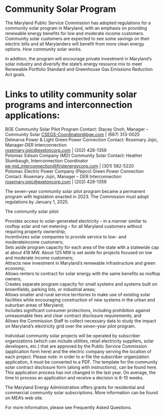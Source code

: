 # Community Solar Program  

The Maryland Public Service Commission has adopted regulations for a community solar program in Maryland, with an emphasis on providing renewable energy benefits for low and moderate income customers. Community solar customers are expected to see some savings on their electric bills and all Marylanders will benefit from more clean energy options. How community solar works.  

In addition, the program will encourage private investment in Maryland’s solar industry and diversify the state’s energy resource mix to meet Renewable Portfolio Standard and Greenhouse Gas Emissions Reduction Act goals.  

# Links to utility community solar programs and interconnection applications:  

BGE Community Solar Pilot Program Contact: Stacey Onoh, Manager – Community Solar CSEGS-Coordinator@bge.com | (667) 313-0025   
Delmarva Power & Light Green Power Connection Contact: Rosemary Jojic, Manager-DER Interconnection   
rosemary.jojic@exeloncorp.com | (202) 428-1359   
Potomac Edison Company (MD) Community Solar Contact: Heather Stumbaugh, Interconnection Coordinator   
pe-md_interconnection@firstenergycorp.com | (301) 582-5220   
Potomac Electric Power Company (Pepco) Green Power Connection Contact: Rosemary Jojic, Manager – DER Interconnection   
rosemary.jojic@exeloncorp.com | (202) 428-1359  

The seven-year community solar pilot program became a permanent program with legislation enacted in 2023. The Commission must adopt regulations by January 1, 2025.  

The community solar pilot:  

Provides access to solar-generated electricity – in a manner similar to rooftop solar and net metering – for all Maryland customers without requiring property ownership;   
Incentivizes solar companies to provide service to low- and moderateincome customers;   
Sets aside program capacity for each area of the state with a statewide cap at about 418 MW. About 125 MW is set aside for projects focused on low and moderate income customers;   
Attracts new investment in Maryland’s renewable infrastructure and green economy;   
Allows renters to contract for solar energy with the same benefits as rooftop owners;   
Creates separate program capacity for small systems and systems built on brownfields, parking lots, or industrial areas;   
Allows smaller and rural service territories to make use of existing solar facilities while encouraging construction of new systems in the urban and suburban areas of Maryland;   
Includes significant consumer protections, including prohibition against unreasonable fees and clear contract disclosure requirements; and   
Allows the Commission Staff to collect necessary data to study the impact on Maryland’s electricity grid over the seven-year pilot program.  

Individual community solar projects will be operated by subscriber organizations (which can include utilities, retail electricity suppliers, solar developers, etc.) that are approved by the Public Service Commission (application form here) and the electric company serving the location of each project. Please note: in order to e-file the subscriber organization application, it must be converted to a PDF. The template for the community solar contract disclosure form (along with instructions), can be found here. This application process has not changed in the last year. On average, the time to process an application and receive a decision is 8-10 weeks.  

The Maryland Energy Administration offers grants for residential and commercial community solar subscriptions. More information can be found on MEA’s web site.  

For more information, please see Frequently Asked Questions.  